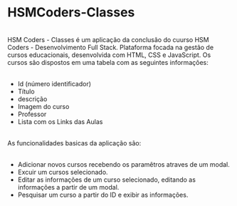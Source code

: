 # HSMCoders-Classes
<br>
HSM Coders - Classes é um aplicação da conclusão do cuurso HSM Coders - Desenvolvimento Full Stack. Plataforma focada na gestão de cursos educacionais, desenvolvida com HTML, CSS e JavaScript. Os cursos são dispostos em uma tabela com as seguintes informações:<br><br>

* Id (número identificador)<br>
* Título<br>
* descrição<br>
* Imagem do curso<br>
* Professor<br>
* Lista com os Links das Aulas<br>

<br>
As funcionalidades basicas da aplicação são:<br>
<br>

* Adicionar novos cursos recebendo os paramêtros atraves de um modal.<br>
* Excuir um cursos selecionado.<br>
* Editar as informações de um curso selecionado, editando as informações a partir de um modal.<br>
* Pesquisar um curso a partir do ID e exibir as informações.<br>

